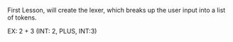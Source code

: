 First Lesson, will create the lexer, which breaks up the user input into a list of tokens. 

EX: 2 + 3
    (INT: 2, PLUS, INT:3)